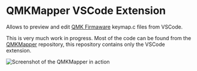 # QMKMapper VSCode Extension

Allows to preview and edit [QMK Firmaware](https://github.com/qmk/qmk_firmware) keymap.c files from VSCode.

This is very much work in progress. Most of the code can be found from the [QMKMapper](https://github.com/Ciantic/qmkmapper) repository, this repository contains only the VSCode extension.

![Screenshot of the QMKMapper in action](https://raw.githubusercontent.com/Ciantic/qmkmapper-vsc/master/images/preview.png "Screenshot of the extension within VSCode")